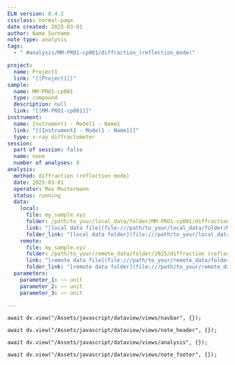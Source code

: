 ```yaml
---
ELN version: 0.4.2
cssclass: normal-page
date created: 2025-03-01
author: Name Surname
note type: analysis
tags: 
  - " #analysis/MM-PRO1-cp001/diffraction_(reflection_mode)"

project:
  name: Project1
  link: "[[Project1]]"
sample:
  name: MM-PRO1-cp001
  type: compound
  description: null
  link: "[[MM-PRO1-cp001]]"
instrument:
  name: Instrument1 - Model1 - Name1
  link: "[[Instrument1 - Model1 - Name1]]"
  type: x-ray diffractometer
session:
  part of session: false
  name: none
  number of analyses: 0
analysis:
  method: diffraction (reflection mode)
  date: 2025-03-01
  operator: Max Mustermann
  status: running
  data:
    local:
      file: my_sample.xyz
      folder: /path/to_your/local_data/folder/MM-PRO1-cp001/diffraction (reflection mode)
      link: "[local data file](file:///path/to_your/local_data/folder/MM-PRO1-cp001/diffraction%20(reflection%20mode))"
      folder_link: "[local data folder](file:///path/to_your/local_data/folder/MM-PRO1-cp001/diffraction%20(reflection%20mode))"
    remote:
      file: my_sample.xyz
      folder: /path/to_your/remote_data/folder/2025/diffraction (reflection mode)/Max Mustermann
      link: "[remote data file](file:///path/to_your/remote_data/folder/2025/diffraction%20(reflection%20mode)/Max%20Mustermann)"
      folder_link: "[remote data folder](file:///path/to_your/remote_data/folder/2025/diffraction%20(reflection%20mode)/Max%20Mustermann)"
  parameters: 
    parameter_1: ~~ unit
    parameter_2: ~~ unit
    parameter_3: ~~ unit

---
```


```dataviewjs
await dv.view("/Assets/javascript/dataview/views/navbar", {});
```

```dataviewjs
await dv.view("/Assets/javascript/dataview/views/note_header", {});
```

```dataviewjs
await dv.view("/Assets/javascript/dataview/views/analysis", {});
```

```dataviewjs
await dv.view("/Assets/javascript/dataview/views/note_footer", {});
```
